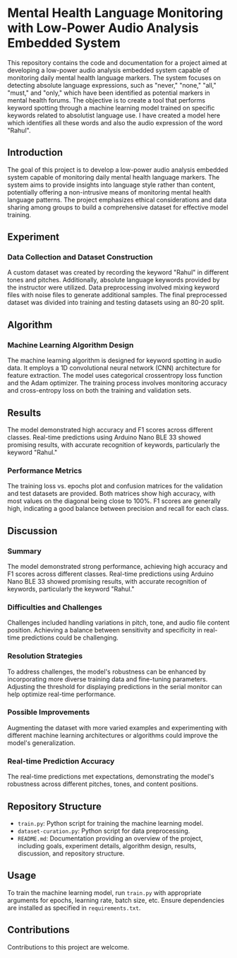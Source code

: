 # Mental Health Language Monitoring with Low-Power Audio Analysis Embedded System

This repository contains the code and documentation for a project aimed at developing a low-power audio analysis embedded system capable of monitoring daily mental health language markers. The system focuses on detecting absolute language expressions, such as "never," "none," "all," "must," and "only," which have been identified as potential markers in mental health forums. The objective is to create a tool that performs keyword spotting through a machine learning model trained on specific keywords related to absolutist language use. I have created a model here which identifies all these words and also the audio expression of the word "Rahul". 

## Introduction

The goal of this project is to develop a low-power audio analysis embedded system capable of monitoring daily mental health language markers. The system aims to provide insights into language style rather than content, potentially offering a non-intrusive means of monitoring mental health language patterns. The project emphasizes ethical considerations and data sharing among groups to build a comprehensive dataset for effective model training.

## Experiment

### Data Collection and Dataset Construction

A custom dataset was created by recording the keyword "Rahul" in different tones and pitches. Additionally, absolute language keywords provided by the instructor were utilized. Data preprocessing involved mixing keyword files with noise files to generate additional samples. The final preprocessed dataset was divided into training and testing datasets using an 80-20 split.

## Algorithm

### Machine Learning Algorithm Design

The machine learning algorithm is designed for keyword spotting in audio data. It employs a 1D convolutional neural network (CNN) architecture for feature extraction. The model uses categorical crossentropy loss function and the Adam optimizer. The training process involves monitoring accuracy and cross-entropy loss on both the training and validation sets.

## Results

The model demonstrated high accuracy and F1 scores across different classes. Real-time predictions using Arduino Nano BLE 33 showed promising results, with accurate recognition of keywords, particularly the keyword "Rahul."

### Performance Metrics

The training loss vs. epochs plot and confusion matrices for the validation and test datasets are provided. Both matrices show high accuracy, with most values on the diagonal being close to 100%. F1 scores are generally high, indicating a good balance between precision and recall for each class.

## Discussion

### Summary

The model demonstrated strong performance, achieving high accuracy and F1 scores across different classes. Real-time predictions using Arduino Nano BLE 33 showed promising results, with accurate recognition of keywords, particularly the keyword "Rahul."

### Difficulties and Challenges

Challenges included handling variations in pitch, tone, and audio file content position. Achieving a balance between sensitivity and specificity in real-time predictions could be challenging.

### Resolution Strategies

To address challenges, the model's robustness can be enhanced by incorporating more diverse training data and fine-tuning parameters. Adjusting the threshold for displaying predictions in the serial monitor can help optimize real-time performance.

### Possible Improvements

Augmenting the dataset with more varied examples and experimenting with different machine learning architectures or algorithms could improve the model's generalization.

### Real-time Prediction Accuracy

The real-time predictions met expectations, demonstrating the model's robustness across different pitches, tones, and content positions.

## Repository Structure

- `train.py`: Python script for training the machine learning model.
- `dataset-curation.py`: Python script for data preprocessing.
- `README.md`: Documentation providing an overview of the project, including goals, experiment details, algorithm design, results, discussion, and repository structure.

## Usage

To train the machine learning model, run `train.py` with appropriate arguments for epochs, learning rate, batch size, etc. Ensure dependencies are installed as specified in `requirements.txt`.

## Contributions

Contributions to this project are welcome.

